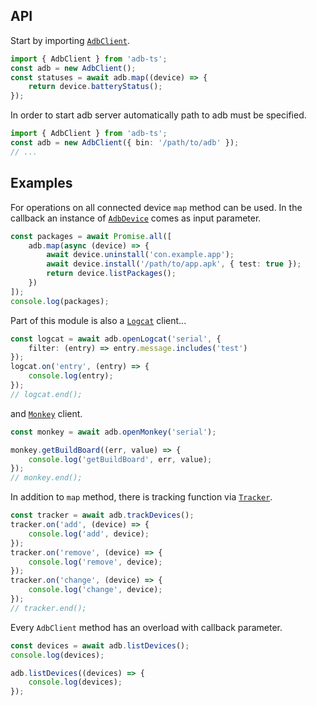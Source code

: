 ## API

Start by importing [`AdbClient`](./classes/AdbClient.AdbClient.html).

```ts
import { AdbClient } from 'adb-ts';
const adb = new AdbClient();
const statuses = await adb.map((device) => {
    return device.batteryStatus();
});
```

In order to start adb server automatically path to adb must be specified.

```ts
import { AdbClient } from 'adb-ts';
const adb = new AdbClient({ bin: '/path/to/adb' });
// ...
```

## Examples

For operations on all connected device `map` method can be used.
In the callback an instance of [`AdbDevice`](./classes/AdbDevice.AdbDevice.html) comes as input parameter.

```ts
const packages = await Promise.all([
    adb.map(async (device) => {
        await device.uninstall('con.example.app');
        await device.install('/path/to/app.apk', { test: true });
        return device.listPackages();
    })
]);
console.log(packages);
```

Part of this module is also a [`Logcat`](./classes/Logcat.LogcatReader.html) client...

```ts
const logcat = await adb.openLogcat('serial', {
    filter: (entry) => entry.message.includes('test')
});
logcat.on('entry', (entry) => {
    console.log(entry);
});
// logcat.end();
```

and [`Monkey`](./classes/Monkey.Monkey.html) client.

```ts
const monkey = await adb.openMonkey('serial');

monkey.getBuildBoard((err, value) => {
    console.log('getBuildBoard', err, value);
});
// monkey.end();
```

In addition to `map` method, there is tracking function via [`Tracker`](./classes/Tracker.Tracker.html).

```ts
const tracker = await adb.trackDevices();
tracker.on('add', (device) => {
    console.log('add', device);
});
tracker.on('remove', (device) => {
    console.log('remove', device);
});
tracker.on('change', (device) => {
    console.log('change', device);
});
// tracker.end();
```

Every `AdbClient` method has an overload with callback parameter.

```ts
const devices = await adb.listDevices();
console.log(devices);

adb.listDevices((devices) => {
    console.log(devices);
});
```
